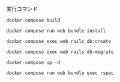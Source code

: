 実行コマンド

```
docker-compose build
```

```
docker-compose run web bundle install
```

```
docker-compose exec web rails db:create
```

```
docker-compose exec web rails db:migrate
```

```
docker-compose up -d
```

```
docker-compose run web bundle exec rspec
```
